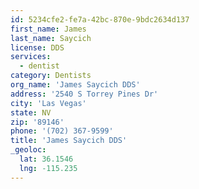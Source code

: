 ```yaml
---
id: 5234cfe2-fe7a-42bc-870e-9bdc2634d137
first_name: James
last_name: Saycich
license: DDS
services:
  - dentist
category: Dentists
org_name: 'James Saycich DDS'
address: '2540 S Torrey Pines Dr'
city: 'Las Vegas'
state: NV
zip: '89146'
phone: '(702) 367-9599'
title: 'James Saycich DDS'
_geoloc:
  lat: 36.1546
  lng: -115.235
---
```

